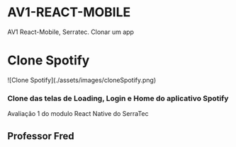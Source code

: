 # AV1-REACT-MOBILE

AV1 React-Mobile, Serratec. Clonar um app

<h1>Clone Spotify</h1>
![Clone Spotify](./assets/images/cloneSpotify.png)

<h3>Clone das telas de Loading, Login e Home do aplicativo Spotify</h3>
<p>Avaliação 1 do modulo React Native do SerraTec</p>

<h2>Professor Fred</h2>
